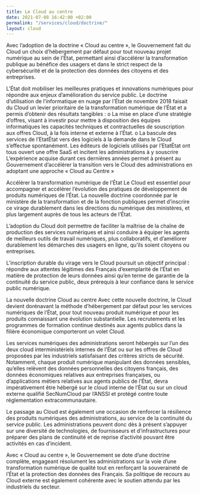 ```yaml
---
title: Le Cloud au centre
date: 2021-07-08 16:42:00 +02:00
permalink: "/services/cloud/doctrine/"
layout: cloud
---
```


Avec l’adoption de la doctrine « Cloud au centre », le Gouvernement fait du Cloud un choix d’hébergement par défaut pour tout nouveau projet numérique au sein de l’État, permettant ainsi d’accélérer la transformation publique au bénéfice des usagers et dans le strict respect de la cybersécurité et de la protection des données des citoyens et des entreprises.

L’État doit mobiliser les meilleures pratiques et innovations numériques pour répondre aux enjeux d’amélioration du service public. Le doctrine d’utilisation de l’informatique en nuage par l’État de novembre 2018 faisait du Cloud un levier prioritaire de la transformation numérique de l’État et a permis d’obtenir des résultats tangibles :
o	La mise en place d’une stratégie d’offres, visant à investir pour mettre à disposition des équipes informatiques les capacités techniques et contractuelles de souscription aux offres Cloud, à la fois interne et externe à l’État.
o	La bascule des services de l’EtatÉtat vers des logiciels à la demande dans le Cloud s’effectue spontanément. Les éditeurs de logiciels utilisés par l’EtatÉtat ont tous ouvert une offre SaaS et incitent les administrations à y souscrire
L’expérience acquise durant ces dernières années permet à présent au Gouvernement d’accélérer la transition vers le Cloud des administrations en adoptant une approche « Cloud au Centre » 

Accélérer la transformation numérique de l’État
Le Cloud est essentiel pour accompagner et accélérer l’évolution des pratiques de développement de produits numériques de l’État. La nouvelle doctrine coordonnée par le ministère de la transformation et de la fonction publiques permet d’inscrire ce virage durablement dans les directions du numérique des ministères, et plus largement auprès de tous les acteurs de l’État.

L’adoption du Cloud doit permettre de faciliter la maîtrise de la chaîne de production des services numériques et ainsi conduire à équiper les agents de meilleurs outils de travail numériques, plus collaboratifs, et d’améliorer durablement les démarches des usagers en ligne, qu’ils soient citoyens ou entreprises.

L’inscription durable du virage vers le Cloud poursuit un objectif principal : répondre aux attentes légitimes des Français d’exemplarité de l’État en matière de protection de leurs données ainsi qu’en terme de garantie de la continuité du service public, deux prérequis à leur confiance dans le service public numérique.

La nouvelle doctrine Cloud au centre
Avec cette nouvelle doctrine, le Cloud devient dorénavant la méthode d’hébergement par défaut pour les services numériques de l’État, pour tout nouveau produit numérique et pour les produits connaissant une évolution substantielle. Les recrutements et les programmes de formation continue destinés aux agents publics dans la filière économique comporteront un volet Cloud.

Les services numériques des administrations seront hébergés sur l’un des deux cloud interministériels internes de l’État ou sur les offres de Cloud proposées par les industriels satisfaisant des critères stricts de sécurité.
Notamment, chaque produit numérique manipulant des données sensibles, qu’elles relèvent des données personnelles des citoyens français, des données économiques relatives aux entreprises françaises, ou d’applications métiers relatives aux agents publics de l’État, devra impérativement être hébergé sur le cloud interne de l’État ou sur un cloud externe qualifié SecNumCloud par l’ANSSI et protégé contre toute réglementation extracommunautaire.

Le passage au Cloud est également une occasion de renforcer la résilience des produits numériques des administrations, au service de la continuité du service public. Les administrations peuvent donc dès à présent s’appuyer  sur une diversité de technologies, de fournisseurs et d’infrastructures pour préparer des plans de continuité et de reprise d’activité pouvant être activités en cas d’incident.

Avec « Cloud au centre », le Gouvernement se dote d’une doctrine complète, engageant résolument les administrations sur la voie d’une transformation numérique de qualité tout en renforçant la souveraineté de l’État et la protection des données des Français. Sa politique de recours au Cloud externe est également cohérente avec le soutien attendu par les industriels du secteur.
